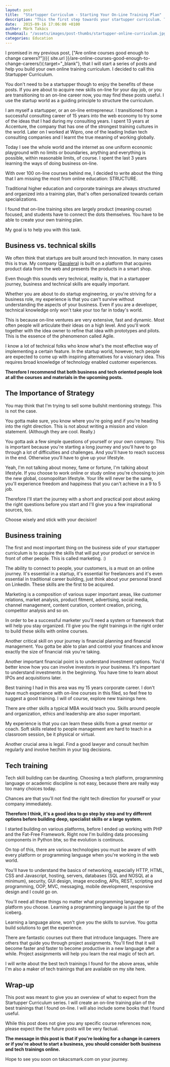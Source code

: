 ```yaml
---
layout: post
title:  "Startupper Curriculum - Starting Your On-Line Training Plan"
description: "This the first step towards your startupper curriculum. These are the guiding principles we'll use to put together your on-line training plan."
date:   2015-09-16 17:06:00 +0100
author: Márk Takács
thumbnail: "/assets/images/post-thumbs/startupper-online-curriculum.jpg"
categories: Education 
---
```

I promised in my previous post, ["Are online courses good enough to change careers?"]({{ site.url }}/are-online-courses-good-enough-to-change-careers/){:target="_blank"}, that I will start a series of posts and help you build your own online training curriculum. I decided to call this Startupper Curriculum.

You don't need to be a startupper though to enjoy the benefits of these posts. If you are about to acquire new skills on-line for your day job, or you are transitioning to an on-line career now, you may find these posts useful. I use the startup world as a guiding principle to structure the curriculum.

I am myself a startupper, or an on-line entrepreneur. I transitioned from a successful consulting career of 15 years into the web economy to try some of the ideas that I had during my consulting years. I spent 13 years at Accenture, the company that has one of the strongest training cultures in the world. Later on I worked at Wipro, one of the leading Indian tech consulting companies and I learnt the true meaning of working globally.

Today I see the whole world and the internet as one uniform economic playground with no limits or boundaries, anything and everything is possible, within reasonable limits, of course. I spent the last 3 years learning the ways of doing business on-line.

With over 100 on-line courses behind me, I decided to write about the thing that I am missing the most from online education: STRUCTURE.

Traditional higher education and corporate trainings are always structured and organized into a training plan, that's often personalized towards certain specializations.

I found that on-line training sites are largely product (meaning course) focused, and students have to connect the dots themselves. You have to be able to create your own training plan.

My goal is to help you with this task.

## Business vs. technical skills

We often think that startups are built around tech innovation. In many cases this is true. My company ([Savalera](https://savalera.com)) is built on a platform  that acquires product data from the web and presents the products in a smart shop.

Even though this sounds very technical, reality is, that in a startupper journey, business and technical skills are equally important.

Whether you are about to do startup engineering, or you're striving for a business role, my experience is that you can't survive without understanding the aspects of your business. Even if you are a developer, technical knowledge only won't take your too far in today's world.

This is because on-line ventures are very extensive, fast and dynamic. Most often people will articulate their ideas on a high level. And you'll work together with the idea owner to refine that idea with prototypes and pilots. This is the essence of the phenomenon called Agile.

I know a lot of technical folks who know what's the most effective way of implementing a certain feature. In the startup world, however, tech people are expected to come up with inspiring alternatives for a visionary idea. This requires broad knowledge of technology enabled customer experiences.

**Therefore I recommend that both business and tech oriented people look at all the courses and materials in the upcoming posts.**

## The Importance of Strategy

You may think that I'm trying to sell some bullshit mentioning strategy. This is not the case.

You gotta make sure, you know where you're going and if you're heading into the right direction. This is not about writing a mission and vision statement. (Although they are cool. Really.)

You gotta ask a few simple questions of yourself or your own company. This is important because you're starting a long journey and you'll have to go through a lot of difficulties and challenges. And you'll have to reach success in the end. Otherwise you'll have to give up your lifestyle.

Yeah, I'm not talking about money, fame or fortune, I'm talking about lifestyle. If you choose to work online or study online you're choosing to join the new global, cosmopolitan lifestyle. Your life will never be the same, you'll experience freedom and happiness that you can't achieve in a 9 to 5 job.

Therefore I'll start the journey with a short and practical post about asking the right questions before you start and I'll give you a few inspirational sources, too.

Choose wisely and stick with your decision!

## Business training

The first and most important thing on the business side of your startupper curriculum is to acquire the skills that will put your product or service in front of other people. This is called marketing. :)

The ability to connect to people, your customers, is a must on an online journey. It's essential in a startup, it's essential for freelancers and it's even essential in traditional career building, just think about your personal brand on LinkedIn. These skills are the first to be acquired.

Marketing is a composition of various super important areas, like customer relations, market analysis, product fitment, advertising, social media, channel management, content curation, content creation, pricing, competitor analysis and so on.

In order to be a successful marketer you'll need a system or framework that will help you stay organized. I'll give you the right trainings in the right order to build these skills with online courses.

Another critical skill on your journey is financial planning and financial management. You gotta be able to plan and control your finances and know exactly the size of financial risk you're taking.

Another important financial point is to understand investment options. You'd better know how you can involve investors in your business. It's important to understand investments in the beginning. You have time to learn about IPOs and acquisitions later.

Best training I had in this area was my 15 years corporate career. I don't have much experience with on-line courses in this filed, so feel free to suggest a good training. I will of course, explore new trainings here.

There are other skills a typical MBA would teach you. Skills around people and organization, ethics and leadership are also super important.

My experience is that you can learn these skills from a great mentor or coach. Soft skills related to people management are hard to teach in a classroom session, be it physical or virtual.

Another crucial area is legal. Find a good lawyer and consult her/him regularly and involve her/him in your big decisions.

## Tech training

Tech skill building can be daunting. Choosing a tech platform, programming language or academic discipline is not easy, because there are really way too many choices today.

Chances are that you'll not find the right tech direction for yourself or your company immediately.

**Therefore I think, it's a good idea to go step by step and try different options before building deep, specialist skills or a large system.**

I started building on various platforms, before I ended up working with PHP and the Fat-Free Framework. Right now I'm building data processing components in Python btw, so the evolution is continuos.

On top of this, there are various technologies you must be aware of with every platform or programming language when you're working in the web world.

You'll have to understand the basics of networking, especially HTTP, HTML, CSS and Javascript, hosting, servers, databases (SQL and NOSQL at a minimum), security, GUI design, image encoding, APIs, REST, scripting and programming, OOP, MVC, messaging, mobile development, responsive design and I could go on.

You'll need all these things no matter what programming language or platform you choose. Learning a programming language is just the tip of the iceberg.

Learning a language alone, won't give you the skills to survive. You gotta build solutions to get the experience.

There are fantastic courses out there that introduce languages. There are others that guide you through project assignments. You'll find that it will become faster and faster to become productive in a new language after a while. Project assignments will help you learn the real magic of tech art.

I will write about the best tech trainings I found for the above areas, while I'm also a maker of tech trainings that are available on my site here.

## Wrap-up

This post was meant to give you an overview of what to expect from the Startupper Curriculum series. I will create an on-line training plan of the best trainings that I found on-line. I will also include some books that I found useful.

While this post does not give you any specific course references now, please expect the the future posts will be very factual.

**The message in this post is that if you're looking for a change in careers or if you're about to start a business, you should consider both business and tech trainings online.**

Hope to see you soon on takacsmark.com on your journey.
